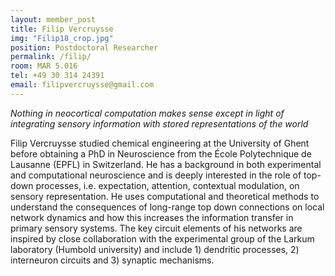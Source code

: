 ```yaml
---
layout: member_post
title: Filip Vercruysse
img: "Filip18_crop.jpg"
position: Postdoctoral Researcher
permalink: /filip/
room: MAR 5.016
tel: +49 30 314 24391
email: filipvercruysse@gmail.com
---
```

<i>Nothing in neocortical computation makes sense except in light of integrating sensory information with stored representations of the world</i>

Filip Vercruysse studied chemical engineering at the University of Ghent before obtaining a PhD in Neuroscience from the École Polytechnique de Lausanne (EPFL) in Switzerland. He has a background in both experimental and computational neuroscience and is deeply interested in the role of top-down processes, i.e. expectation, attention, contextual modulation, on sensory representation. He uses computational and theoretical methods to understand the consequences of long-range top down connections on local network dynamics and how this increases the information transfer in primary sensory systems. The key circuit elements of his networks are inspired by close collaboration with the experimental group of the Larkum laboratory (Humbold university) and include 1) dendritic processes, 2) interneuron circuits and 3) synaptic mechanisms.
